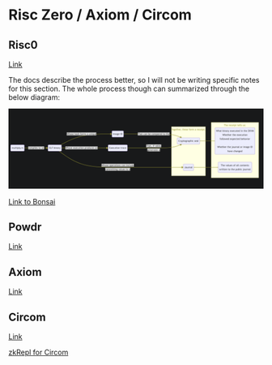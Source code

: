 # Risc Zero / Axiom / Circom

## Risc0

[Link](https://www.risczero.com/)

The docs describe the process better, so I will not be writing specific notes for this section. The whole process though can summarized through the below diagram:

![](./risc0.png)

[Link to Bonsai](https://dev.bonsai.xyz/litepaper)

## Powdr

[Link](https://docs.powdr.org/)

## Axiom

[Link](https://demo.axiom.xyz/account-age)

## Circom

[Link](https://docs.circom.io/)

[zkRepl for Circom](https://zkrepl.dev/)